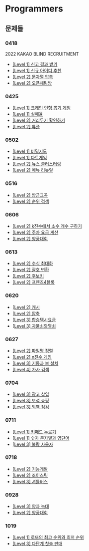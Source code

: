 # Programmers

## 문제들

### 0418

2022 KAKAO BLIND RECRUITMENT

- [[Level 1] 신고 결과 받기](https://programmers.co.kr/learn/courses/30/lessons/92334)
- [[Level 1] 신규 아이디 추천](https://programmers.co.kr/learn/courses/30/lessons/72410)
- [[Level 2] 문자열 압축](https://programmers.co.kr/learn/courses/30/lessons/60057)
- [[Level 2] 오픈채팅방](https://programmers.co.kr/learn/courses/30/lessons/42888)

### 0425

- [[Level 1] 크레인 인형 뽑기 게임](https://programmers.co.kr/learn/courses/30/lessons/64061)
- [[Level 1] 실패율](https://programmers.co.kr/learn/courses/30/lessons/42889)
- [[Level 2] 거리두기 확인하기](https://programmers.co.kr/learn/courses/30/lessons/81302)
- [[Level 2] 튜플](https://programmers.co.kr/learn/courses/30/lessons/64065)

### 0502

- [[Level 1] 비밀지도](https://programmers.co.kr/learn/courses/30/lessons/17681)
- [[Level 1] 다트게임](https://programmers.co.kr/learn/courses/30/lessons/17682)
- [[Level 2] 뉴스 클러스터링](https://programmers.co.kr/learn/courses/30/lessons/17677)
- [[Level 2] 메뉴 리뉴얼](https://programmers.co.kr/learn/courses/30/lessons/72411)

### 0516

- [[Level 2] 방금그곡](https://programmers.co.kr/learn/courses/30/lessons/17683)
- [[Level 2] 순위 검색](https://programmers.co.kr/learn/courses/30/lessons/72412)

### 0606

- [[Level 2] k진수에서 소수 개수 구하기](https://programmers.co.kr/learn/courses/30/lessons/92335)
- [[Level 2] 주차 요금 계산](https://programmers.co.kr/learn/courses/30/lessons/92341)
- [[Level 2] 양궁대회](https://programmers.co.kr/learn/courses/30/lessons/92342)

### 0613

- [[Level 2] 수식 최대화](https://programmers.co.kr/learn/courses/30/lessons/67257)
- [[Level 2] 괄호 변환](https://programmers.co.kr/learn/courses/30/lessons/60058)
- [[Level 2] 후보키](https://programmers.co.kr/learn/courses/30/lessons/42890)
- [[Level 2] 프렌즈4블록](https://programmers.co.kr/learn/courses/30/lessons/17679)

### 0620

- [[Level 2] 캐시](https://programmers.co.kr/learn/courses/30/lessons/17680)
- [[Level 2] 압축](https://programmers.co.kr/learn/courses/30/lessons/17684)
- [[Level 3] 합승택시요금](https://programmers.co.kr/learn/courses/30/lessons/72413)
- [[Level 3] 자물쇠와열쇠](https://programmers.co.kr/learn/courses/30/lessons/60059)

### 0627

- [[Level 2] 파일명 정렬](https://programmers.co.kr/learn/courses/30/lessons/17686)
- [[Level 2] n진수 게임](https://programmers.co.kr/learn/courses/30/lessons/17687)
- [[Level 3] 기둥과 보 설치](https://programmers.co.kr/learn/courses/30/lessons/60061)
- [[Level 4] 가사 검색](https://programmers.co.kr/learn/courses/30/lessons/60060)

### 0704

- [[Level 3] 광고 삽입](https://programmers.co.kr/learn/courses/30/lessons/72414)
- [[Level 3] 보석 쇼핑](https://programmers.co.kr/learn/courses/30/lessons/67258)
- [[Level 3] 외벽 점검](https://programmers.co.kr/learn/courses/30/lessons/60062)

### 0711

- [[Level 1] 키패드 누르기](https://school.programmers.co.kr/learn/courses/30/lessons/67256)
- [[Level 1] 숫자 문자열과 영단어](https://school.programmers.co.kr/learn/courses/30/lessons/81301)
- [[Level 3] 불량 사용자](https://school.programmers.co.kr/learn/courses/30/lessons/64064)

### 0718

- [[Level 2] 기능개발](https://school.programmers.co.kr/learn/courses/30/lessons/42586)
- [[Level 2] 조이스틱](https://school.programmers.co.kr/learn/courses/30/lessons/42860)
- [[Level 3] 셔틀버스](https://school.programmers.co.kr/learn/courses/30/lessons/17678)

### 0928

- [[Level 3] 양과 늑대](https://school.programmers.co.kr/learn/courses/30/lessons/92343)
- [[Level 2] 양궁대회](https://school.programmers.co.kr/learn/courses/30/lessons/92342)

### 1019

- [[Level 1] 로또의 최고 순위와 최저 순위](https://school.programmers.co.kr/learn/courses/30/lessons/77484)
- [[Level 3] 다단계 칫솔 판매](https://school.programmers.co.kr/learn/courses/30/lessons/77486)
